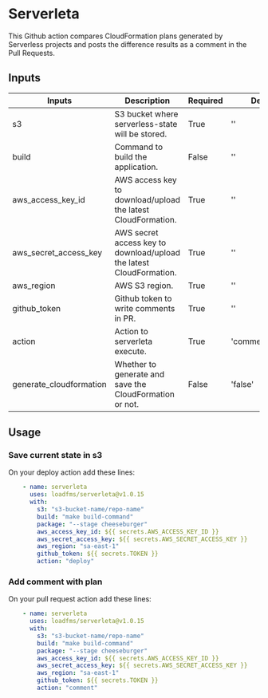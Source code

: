 # Serverleta

This Github action compares CloudFormation plans generated by Serverless projects and posts the difference results as a comment in the Pull Requests.

## Inputs

| Inputs         | Description                                                        | Required | Default |
|----------------|--------------------------------------------------------------------|----------|---------|
| s3             | S3 bucket where serverless-state will be stored.                   | True     | ''      |
| build          | Command to build the application.                       | False    | ''      |
| aws_access_key_id | AWS access key to download/upload the latest CloudFormation.           | True     | ''      |
| aws_secret_access_key | AWS secret access key to download/upload the latest CloudFormation. | True     | ''     |
| aws_region | AWS S3 region. | True     | ''     |
| github_token   | Github token to write comments in PR.                             | True     | ''      |
| action | Action to serverleta execute.                | True    | 'comment/deploy'  |
| generate_cloudformation | Whether to generate and save the CloudFormation or not. | False    | 'false' |

## Usage

### Save current state in s3

On your deploy action add these lines:
```yaml
    - name: serverleta
      uses: loadfms/serverleta@v1.0.15
      with:
        s3: "s3-bucket-name/repo-name"
        build: "make build-command"
        package: "--stage cheeseburger"
        aws_access_key_id: ${{ secrets.AWS_ACCESS_KEY_ID }}
        aws_secret_access_key: ${{ secrets.AWS_SECRET_ACCESS_KEY }}
        aws_region: "sa-east-1"
        github_token: ${{ secrets.TOKEN }}
        action: "deploy" 

```

### Add comment with plan

On your pull request action add these lines:
```yaml
    - name: serverleta
      uses: loadfms/serverleta@v1.0.15
      with:
        s3: "s3-bucket-name/repo-name"
        build: "make build-command"
        package: "--stage cheeseburger"
        aws_access_key_id: ${{ secrets.AWS_ACCESS_KEY_ID }}
        aws_secret_access_key: ${{ secrets.AWS_SECRET_ACCESS_KEY }}
        aws_region: "sa-east-1"
        github_token: ${{ secrets.TOKEN }}
        action: "comment" 

```
